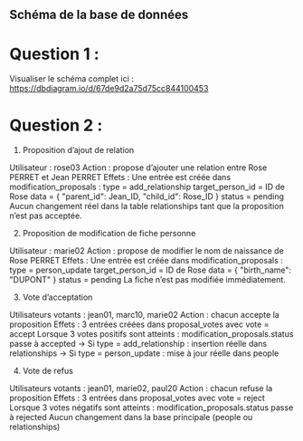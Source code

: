 

## Schéma de la base de données

# Question 1 : 

Visualiser le schéma complet ici : https://dbdiagram.io/d/67de9d2a75d75cc844100453

# Question 2 : 

1. Proposition d’ajout de relation

Utilisateur : rose03
Action : propose d’ajouter une relation entre Rose PERRET et Jean PERRET
Effets :
Une entrée est créée dans modification_proposals :
type = add_relationship
target_person_id = ID de Rose
data = { "parent_id": Jean_ID, "child_id": Rose_ID }
status = pending
Aucun changement réel dans la table relationships tant que la proposition n’est pas acceptée.

2. Proposition de modification de fiche personne

Utilisateur : marie02
Action : propose de modifier le nom de naissance de Rose PERRET
Effets :
Une entrée est créée dans modification_proposals :
type = person_update
target_person_id = ID de Rose
data = { "birth_name": "DUPONT" }
status = pending
La fiche n’est pas modifiée immédiatement.

3. Vote d’acceptation

Utilisateurs votants : jean01, marc10, marie02
Action : chacun accepte la proposition
Effets :
3 entrées créées dans proposal_votes avec vote = accept
Lorsque 3 votes positifs sont atteints :
modification_proposals.status passe à accepted
→ Si type = add_relationship : insertion réelle dans relationships
→ Si type = person_update : mise à jour réelle dans people

4. Vote de refus

Utilisateurs votants : jean01, marie02, paul20
Action : chacun refuse la proposition
Effets :
3 entrées dans proposal_votes avec vote = reject
Lorsque 3 votes négatifs sont atteints :
modification_proposals.status passe à rejected
Aucun changement dans la base principale (people ou relationships)
